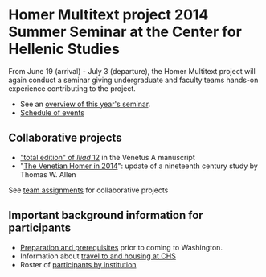 # Homer Multitext project 2014 Summer Seminar at the Center for Hellenic Studies #

From June 19 (arrival) - July 3 (departure), the Homer Multitext project will again conduct a seminar
giving undergraduate and faculty teams hands-on experience contributing to the project.

- See an [overview of this year's seminar](overview.html).
- [Schedule of events](schedule.html)

## Collaborative projects ##

- ["total edition" of *Iliad* 12](totalediting.html) in the Venetus A manuscript
- "[The Venetian Homer in 2014](VH2014.html)": update of a nineteenth century study by Thomas W. Allen

See [team assignments](teams.html) for collaborative projects

## Important background information for participants ##

- [Preparation and prerequisites](prep.html) prior to coming to Washington.
- Information about [travel to and housing at CHS](travel.html)
- Roster of [participants by institution](participants.html)







